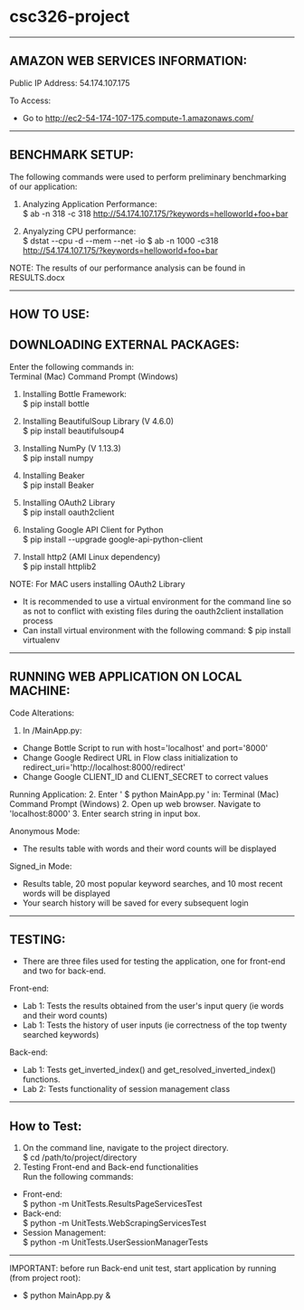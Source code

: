 # csc326-project

-------------------------------------------------
AMAZON WEB SERVICES INFORMATION:
-------------------------------------------------
Public IP Address: 54.174.107.175

To Access:
- Go to http://ec2-54-174-107-175.compute-1.amazonaws.com/

-------------------------------------------------
BENCHMARK SETUP:
-------------------------------------------------
The following commands were used to perform preliminary
benchmarking of our application:

1. Analyzing Application Performance: <br>
  $ ab -n 318 -c 318 http://54.174.107.175/?keywords=helloworld+foo+bar

2. Anyalyzing CPU performance: <br>
  $ dstat --cpu -d --mem --net -io
  $ ab -n 1000 -c318 http://54.174.107.175/?keywords=helloworld+foo+bar

NOTE: The results of our performance analysis can be found in RESULTS.docx

-------------------------------------------------
HOW TO USE:
-------------------------------------------------
DOWNLOADING EXTERNAL PACKAGES:
-------------------------------------------------
Enter the following commands in:<br>
  Terminal (Mac)
  Command Prompt (Windows)

1. Installing Bottle Framework:<br>
   $ pip install bottle

2. Installing BeautifulSoup Library (V 4.6.0)<br>
   $ pip install beautifulsoup4

3. Installing NumPy (V 1.13.3)<br>
   $ pip install numpy

4. Installing Beaker<br>
   $ pip install Beaker

5. Installing OAuth2 Library <br>
   $ pip install oauth2client

6. Instaling Google API Client for Python<br>
   $ pip install --upgrade google-api-python-client

5. Install http2 (AMI Linux dependency)<br>
   $ pip install httplib2

NOTE: For MAC users installing OAuth2 Library
- It is recommended to use a virtual environment for the command line
so as not to conflict with existing files during the oauth2client installation
process
- Can install virtual environment with the following command:
   $ pip install virtualenv

-------------------------------------------------
RUNNING WEB APPLICATION ON LOCAL MACHINE:
-------------------------------------------------
Code Alterations:
1. In /MainApp.py:
  - Change Bottle Script to run with host='localhost' and port='8000'
  - Change Google Redirect URL in Flow class initialization to redirect_uri='http://localhost:8000/redirect'
  - Change Google CLIENT_ID and CLIENT_SECRET to correct values

Running Application:
2. Enter ' $ python MainApp.py ' in:
  Terminal (Mac)
  Command Prompt (Windows)
2. Open up web browser. Navigate to 'localhost:8000'
3. Enter search string in input box.

Anonymous Mode:
  - The results table with words and their word counts will be displayed

Signed_in Mode:
  - Results table, 20 most popular keyword searches, and 10 most recent words will be displayed
  - Your search history will be saved for every subsequent login

-------------------------------------------------
TESTING:
-------------------------------------------------
- There are three files used for testing the application, one for front-end and
two for back-end.

Front-end:
- Lab 1: Tests the results obtained from the user's input query
    (ie words and their word counts)
- Lab 1: Tests the history of user inputs
    (ie correctness of the top twenty searched keywords)

Back-end:
- Lab 1: Tests get_inverted_index() and get_resolved_inverted_index() functions.
- Lab 2: Tests functionality of session management class
------------------------------------------------
How to Test:
------------------------------------------------
1. On the command line, navigate to the project directory.<br>
    $ cd /path/to/project/directory
2. Testing Front-end and Back-end functionalities<br>
   Run the following commands:
-  Front-end:<br>
    $ python -m UnitTests.ResultsPageServicesTest
-  Back-end:<br>
    $ python -m UnitTests.WebScrapingServicesTest
-  Session Management:<br>
    $ python -m UnitTests.UserSessionManagerTests
-----------------------------------------
IMPORTANT: before run Back-end unit test, start application by running (from project root):
- $ python MainApp.py &

